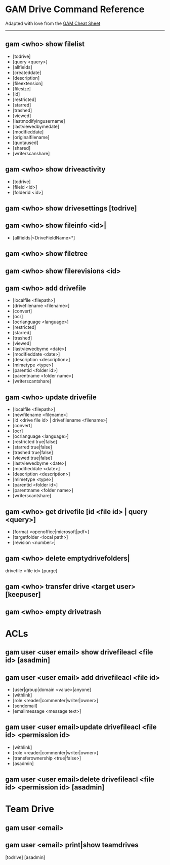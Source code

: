 # GAM Drive Command Reference

Adapted with love from the [GAM Cheat Sheet](https://gamcheatsheet.com/)

***

## gam \<who\> show filelist
* [todrive]
* [query \<query\>]
* [allfields]
* [createddate]
* [description]
* [fileextension]
* [filesize]
* [id]
* [restricted]
* [starred]
* [trashed]
* [viewed]
* [lastmodifyingusername]
* [lastviewedbymedate]
* [modifieddate]
* [originalfilename]
* [quotaused]
* [shared]
* [writerscanshare]

## gam \<who\> show driveactivity
* [todrive]
* [fileid \<id\>]
* [folderid \<id\>]

## gam \<who\> show drivesettings [todrive]

## gam \<who\> show fileinfo \<id\>|
* [allfields|\<DriveFieldName\>*]

## gam \<who\> show filetree

## gam \<who\> show filerevisions \<id\>

## gam \<who\> add drivefile
* [localfile \<filepath\>]
* [drivefilename \<filename\>]
* [convert]
* [ocr]
* [ocrlanguage \<language\>]
* [restricted]
* [starred]
* [trashed]
* [viewed]
* [lastviewedbyme \<date\>]
* [modifieddate \<date\>]
* [description \<description\>]
* [mimetype \<type\>]
* [parentid \<folder id\>]
* [parentname \<folder name\>]
* [writerscantshare]

## gam \<who\> update drivefile
* [localfile \<filepath\>]
* [newfilename \<filename\>]
* [id \<drive file id\> | drivefilename \<filename\>]
* [convert]
* [ocr]
* [ocrlanguage \<language\>]
* [restricted true|false]
* [starred true|false]
* [trashed true|false]
* [viewed true|false]
* [lastviewedbyme \<date\>]
* [modifieddate \<date\>]
* [description \<description\>]
* [mimetype \<type\>]
* [parentid \<folder id\>]
* [parentname \<folder name\>]
* [writerscantshare]

## gam \<who\> get drivefile [id \<file id\> | query \<query\>]
* [format \<openoffice|microsoft|pdf\>]
* [targetfolder \<local path\>]
* [revision \<number\>]

## gam \<who\> delete emptydrivefolders|
 drivefile \<file id\> [purge]

## gam \<who\> transfer drive \<target user\> [keepuser]

## gam \<who\> empty drivetrash

# ACLs
## gam user \<user email\> show drivefileacl \<file id\> [asadmin]

## gam user \<user email\> add drivefileacl \<file id\>
* [user|group|domain \<value\>|anyone]
* [withlink]
* [role \<reader|commenter|writer|owner\>]
* [sendemail]
* [emailmessage \<message text\>]

## gam user \<user email\>update drivefileacl \<file id\> \<permission id\>
* [withlink]
* [role \<reader|commenter|writer|owner\>]
* [transferownership \<true|false\>]
* [asadmin]

## gam user \<user email\>delete drivefileacl \<file id\> \<permission id\> [asadmin]

# Team Drive

## gam user \<email\>

## gam user \<email\> print|show teamdrives
 [todrive] [asadmin]
 